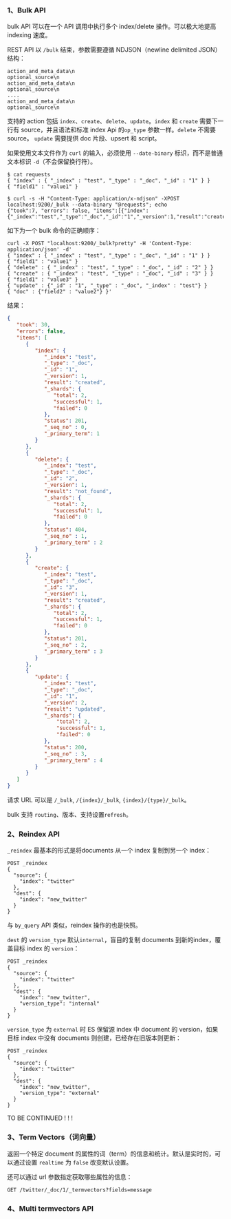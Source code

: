 ### 1、Bulk API

bulk API 可以在一个 API 调用中执行多个 index/delete 操作。可以极大地提高indexing 速度。

REST API 以 `/bulk` 结束，参数需要遵循 NDJSON（newline delimited JSON）结构：

```t
action_and_meta_data\n
optional_source\n
action_and_meta_data\n
optional_source\n
....
action_and_meta_data\n
optional_source\n
```

支持的 action 包括 `index`、`create`、`delete`、`update`。`index` 和 `create` 需要下一行有 source，并且语法和标准 index Api 的`op_type` 参数一样。`delete` 不需要source。 `update` 需要提供 doc 片段、upsert 和 script。

如果使用文本文件作为 `curl` 的输入，必须使用 `--date-binary` 标识，而不是普通文本标识 `-d`（不会保留换行符）。

```shell
$ cat requests
{ "index" : { "_index" : "test", "_type" : "_doc", "_id" : "1" } }
{ "field1" : "value1" }

$ curl -s -H "Content-Type: application/x-ndjson" -XPOST localhost:9200/_bulk --data-binary "@requests"; echo
{"took":7, "errors": false, "items":[{"index":{"_index":"test","_type":"_doc","_id":"1","_version":1,"result":"created","forced_refresh":false}}]}
```

如下为一个 bulk 命令的正确顺序：

```shell
curl -X POST "localhost:9200/_bulk?pretty" -H 'Content-Type: application/json' -d'
{ "index" : { "_index" : "test", "_type" : "_doc", "_id" : "1" } }
{ "field1" : "value1" }
{ "delete" : { "_index" : "test", "_type" : "_doc", "_id" : "2" } }
{ "create" : { "_index" : "test", "_type" : "_doc", "_id" : "3" } }
{ "field1" : "value3" }
{ "update" : {"_id" : "1", "_type" : "_doc", "_index" : "test"} }
{ "doc" : {"field2" : "value2"} }'
```

结果：

```json
{
   "took": 30,
   "errors": false,
   "items": [
      {
         "index": {
            "_index": "test",
            "_type": "_doc",
            "_id": "1",
            "_version": 1,
            "result": "created",
            "_shards": {
               "total": 2,
               "successful": 1,
               "failed": 0
            },
            "status": 201,
            "_seq_no" : 0,
            "_primary_term": 1
         }
      },
      {
         "delete": {
            "_index": "test",
            "_type": "_doc",
            "_id": "2",
            "_version": 1,
            "result": "not_found",
            "_shards": {
               "total": 2,
               "successful": 1,
               "failed": 0
            },
            "status": 404,
            "_seq_no" : 1,
            "_primary_term" : 2
         }
      },
      {
         "create": {
            "_index": "test",
            "_type": "_doc",
            "_id": "3",
            "_version": 1,
            "result": "created",
            "_shards": {
               "total": 2,
               "successful": 1,
               "failed": 0
            },
            "status": 201,
            "_seq_no" : 2,
            "_primary_term" : 3
         }
      },
      {
         "update": {
            "_index": "test",
            "_type": "_doc",
            "_id": "1",
            "_version": 2,
            "result": "updated",
            "_shards": {
                "total": 2,
                "successful": 1,
                "failed": 0
            },
            "status": 200,
            "_seq_no" : 3,
            "_primary_term" : 4
         }
      }
   ]
}
```

请求 URL 可以是 `/_bulk`, `/{index}/_bulk`,  `{index}/{type}/_bulk`。

bulk 支持 `routing`、版本、支持设置`refresh`。

### 2、Reindex API

`_reindex` 最基本的形式是将documents 从一个 index 复制到另一个 index：

```shell
POST _reindex
{
  "source": {
    "index": "twitter"
  },
  "dest": {
    "index": "new_twitter"
  }
}
```

与 `by_query` API 类似，reindex 操作的也是快照。

`dest` 的 `version_type` 默认`internal`，盲目的复制 documents 到新的index，覆盖目标 index 的 `version`：

```shell
POST _reindex
{
  "source": {
    "index": "twitter"
  },
  "dest": {
    "index": "new_twitter",
    "version_type": "internal"
  }
}
```

`version_type` 为 `external` 时 ES 保留源 index 中 document 的 version，如果目标 index 中没有 documents 则创建，已经存在旧版本则更新：

```shell
POST _reindex
{
  "source": {
    "index": "twitter"
  },
  "dest": {
    "index": "new_twitter",
    "version_type": "external"
  }
}
```

TO BE CONTINUED ! ! !

### 3、Term Vectors（词向量）

返回一个特定 document 的属性的词（term）的信息和统计。默认是实时的，可以通过设置 `realtime` 为 `false` 改变默认设置。

还可以通过 url 参数指定获取哪些属性的信息：

```shell
GET /twitter/_doc/1/_termvectors?fields=message
```

### 4、Multi termvectors API

